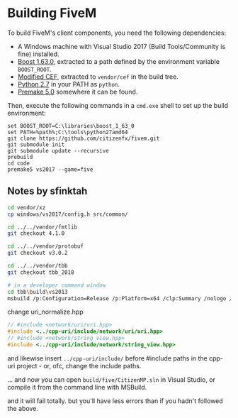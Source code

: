 # Building FiveM
To build FiveM's client components, you need the following dependencies:
* A Windows machine with Visual Studio 2017 (Build Tools/Community is fine) installed.
* [Boost 1.63.0](https://sourceforge.net/projects/boost/files/boost/1.63.0/boost_1_63_0.7z/download), extracted to a path defined by the environment variable `BOOST_ROOT`.
* [Modified CEF](https://runtime.fivem.net/build/cef/cef_binary_3.3359.1760.gead4c40_windows64_minimal.zip), extracted to `vendor/cef` in the build tree.
* [Python 2.7](https://python.org/) in your PATH as `python`.
* [Premake 5.0](https://premake.github.io/download.html) somewhere it can be found.

Then, execute the following commands in a `cmd.exe` shell to set up the build environment:
```dos
set BOOST_ROOT=C:\libraries\boost_1_63_0
set PATH=%path%;C:\tools\python27amd64
git clone https://github.com/citizenfx/fivem.git
git submodule init
git submodule update --recursive
prebuild
cd code
premake5 vs2017 --game=five
```

## Notes by sfinktah
```bash
cd vendor/xz
cp windows/vs2017/config.h src/common/

cd ../../vendor/fmtlib
git checkout 4.1.0

cd ../../vendor/protobuf
git checkout v3.0.2

cd ../../vendor/tbb
git checkout tbb_2018

# in a developer command window
cd tbb\build\vs2013
msbuild /p:Configuration=Release /p:Platform=x64 /clp:Summary /nologo /m makefile.sln
```


change uri_normalize.hpp
```cpp
// #include <network/uri/uri.hpp>
#include <../cpp-uri/include/network/uri/uri.hpp>
// #include <network/string_view.hpp>
#include <../cpp-uri/include/network/string_view.hpp>
```

and likewise insert `../cpp-uri/include/` before #include paths in the cpp-uri project - or, ofc, change the include paths.

... and now you can open `build/five/CitizenMP.sln` in Visual Studio, or compile it from the command line with MSBuild.

and it will fail totally.  but you'll have less errors than if you hadn't followed the above.
